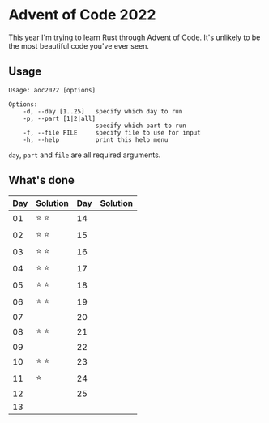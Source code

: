 # Advent of Code 2022
This year I'm trying to learn Rust through Advent of Code.
It's unlikely to be the most beautiful code you've ever seen.

## Usage
```
Usage: aoc2022 [options]

Options:
    -d, --day [1..25]   specify which day to run
    -p, --part [1|2|all]
                        specify which part to run
    -f, --file FILE     specify file to use for input
    -h, --help          print this help menu
```
`day`, `part` and `file` are all required arguments.

## What's done

| Day | Solution | Day | Solution |
|-----|----------|-----|----------|
| 01  | ⭐ ⭐      | 14  |          |
| 02  | ⭐ ⭐      | 15  |          |
| 03  | ⭐ ⭐      | 16  |          |
| 04  | ⭐ ⭐      | 17  |          |
| 05  | ⭐ ⭐      | 18  |          |
| 06  | ⭐ ⭐      | 19  |          |
| 07  |          | 20  |          |
| 08  | ⭐ ⭐      | 21  |          |
| 09  |          | 22  |          |
| 10  | ⭐ ⭐      | 23  |          |
| 11  | ⭐        | 24  |          |
| 12  |          | 25  |          |
| 13  |          |     |          |
